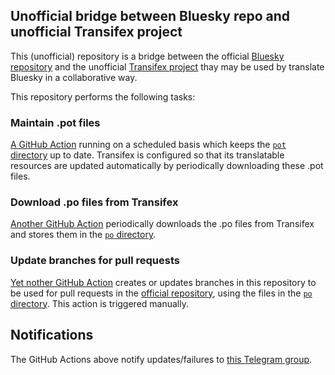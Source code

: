 ## Unofficial bridge between Bluesky repo and unofficial Transifex project

This (unofficial) repository is a bridge between the official [Bluesky repository](https://github.com/bluesky-social/social-app) and the unofficial [Transifex project](https://app.transifex.com/mlocati/bluesky-unofficial) thay may be used by translate Bluesky in a collaborative way.

This repository performs the following tasks:

### Maintain .pot files

[A GitHub Action](https://github.com/mlocati/bluesky-social-app/actions/workflows/update-pot-files.yml) running on a scheduled basis which keeps the [`pot` directory](https://github.com/mlocati/bluesky-social-app/tree/transifex-bridge/pot) up to date. Transifex is configured so that its translatable resources are updated automatically by periodically downloading these .pot files.

### Download .po files from Transifex

[Another GitHub Action](https://github.com/mlocati/bluesky-social-app/actions/workflows/download-po-files.yml) periodically downloads the .po files from Transifex and stores them in the [`po` directory](https://github.com/mlocati/bluesky-social-app/tree/transifex-bridge/po).

### Update branches for pull requests

[Yet nother GitHub Action](https://github.com/mlocati/bluesky-social-app/actions/workflows/update-pr-branch.yml) creates or updates branches in this repository to be used for pull requests in the [official repository](https://github.com/bluesky-social/social-app), using the files in the [`po` directory](https://github.com/mlocati/bluesky-social-app/tree/transifex-bridge/po). This action is triggered manually.

## Notifications

The GitHub Actions above notify updates/failures to [this Telegram group](https://t.me/ml_bluesky_pot).
